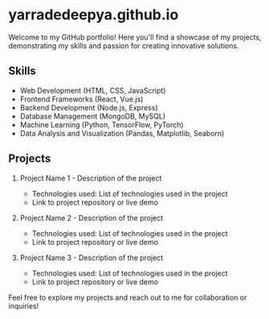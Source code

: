 # yarradedeepya.github.io

Welcome to my GitHub portfolio! Here you'll find a showcase of my projects, demonstrating my skills and passion for creating innovative solutions.

## Skills
- Web Development (HTML, CSS, JavaScript)
- Frontend Frameworks (React, Vue.js)
- Backend Development (Node.js, Express)
- Database Management (MongoDB, MySQL)
- Machine Learning (Python, TensorFlow, PyTorch)
- Data Analysis and Visualization (Pandas, Matplotlib, Seaborn)

## Projects
1. Project Name 1 - Description of the project
   - Technologies used: List of technologies used in the project
   - Link to project repository or live demo

2. Project Name 2 - Description of the project
   - Technologies used: List of technologies used in the project
   - Link to project repository or live demo

3. Project Name 3 - Description of the project
   - Technologies used: List of technologies used in the project
   - Link to project repository or live demo

<!-- Add more projects as needed -->

Feel free to explore my projects and reach out to me for collaboration or inquiries!


